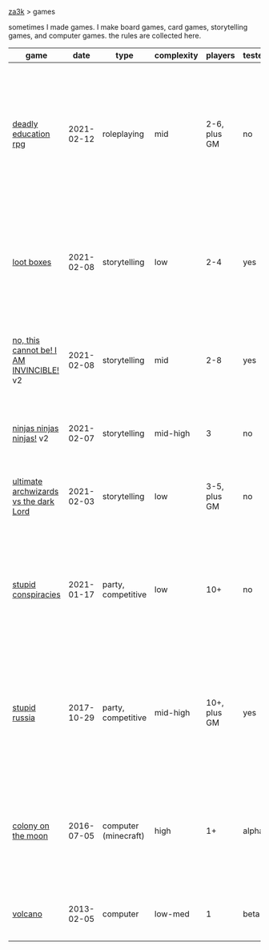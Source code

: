 [za3k](/) > games

sometimes I made games. I make board games, card games, storytelling games, and computer games. the rules are collected here.

| game                                                                     | date       | type                 | complexity | players      | tested?  | recommended?  | description |
|--------------------------------------------------------------------------|------------|----------------------|------------|--------------|----------|---------------|-------------|
| [deadly education rpg](/archive/deadly.md)                               | 2021-02-12 | roleplaying          | mid        | 2-6, plus GM | no       | no            | a traditional pen-and-paper roleplaying game based on the affinity-based magic system from Naomi Novik's "A Deadly Education"
| [loot boxes](/archive/lootboxes.md)                                      | 2021-02-08 | storytelling         | low        | 2-4          | yes      | maybe         | "Car trip" game. Players have an inventory of random items. They must use the items to solve a series of challenges.
| [no, this cannot be! I AM INVINCIBLE!](/archive/invincible.md) v2        | 2021-02-08 | storytelling         | mid        | 2-8          | yes      | yes           | Villains send wave after harder wave of enemies at the Heros, until they kill the Villains.
| [ninjas ninjas ninjas!](/archive/ninjas.md) v2                           | 2021-02-07 | storytelling         | mid-high   | 3            | no       | no            | Fast, diceless storytelilng game about how cool ninjas are.
| [ultimate archwizards vs the dark Lord](/archive/ultimate_archwizard.md) | 2021-02-03 | storytelling         | low        | 3-5, plus GM | no       | yes           | One-page storytelling game about the final episode in a fight anime.
| [stupid conspiracies](/archive/conspiracies.md)                          | 2021-01-17 | party, competitive   | low        | 10+          | no       | maybe         | Conspiracy nutjobs try to join as many conspiracies as possible, and get as many people as possibly to believe their conspiracy.
| [stupid russia](/archive/stupid_russia.md)                               | 2017-10-29 | party, competitive   | mid-high   | 10+, plus GM | yes      | no            | Spy directors make deals with each other, trying to report more agents than anyone else, without getting their own agents executed.
| [colony on the moon](/archive/colony.md)                                 | 2016-07-05 | computer (minecraft) | high       | 1+           | alpha    | no            | A minecraft modpack. Based around providing reductionist components and having the player do their own automation.
| [volcano](https://github.com/za3k/volcano)                               | 2013-02-05 | computer             | low-med    | 1            | beta     | no            | An ASCII roguelike I made in college. Not much fun.
